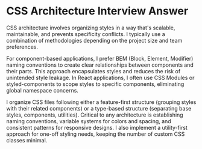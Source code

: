 # CSS Architecture Interview Answer

CSS architecture involves organizing styles in a way that's scalable, maintainable, and prevents specificity conflicts. I typically use a combination of methodologies depending on the project size and team preferences.

For component-based applications, I prefer BEM (Block, Element, Modifier) naming conventions to create clear relationships between components and their parts. This approach encapsulates styles and reduces the risk of unintended style leakage. In React applications, I often use CSS Modules or styled-components to scope styles to specific components, eliminating global namespace concerns.

I organize CSS files following either a feature-first structure (grouping styles with their related components) or a type-based structure (separating base styles, components, utilities). Critical to any architecture is establishing naming conventions, variable systems for colors and spacing, and consistent patterns for responsive designs. I also implement a utility-first approach for one-off styling needs, keeping the number of custom CSS classes minimal.